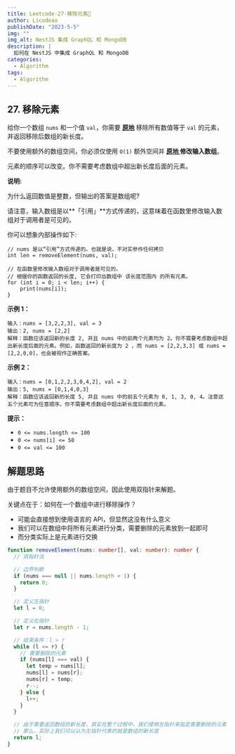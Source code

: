 ```yaml
---
title: Leetcode-27-移除元素📌
author: Licodeao
publishDate: "2023-5-5"
img: ""
img_alt: NestJS 集成 GraphQL 和 MongoDB
description: |
  如何在 NestJS 中集成 GraphQL 和 MongoDB
categories:
  - Algorithm
tags:
  - Algorithm
---
```


## 27. 移除元素

给你一个数组 `nums` 和一个值 `val`，你需要 **[原地](https://baike.baidu.com/item/原地算法)** 移除所有数值等于 `val` 的元素，并返回移除后数组的新长度。

不要使用额外的数组空间，你必须仅使用 `O(1)` 额外空间并 **[原地 ](https://baike.baidu.com/item/原地算法)修改输入数组**。

元素的顺序可以改变。你不需要考虑数组中超出新长度后面的元素。

**说明:**

为什么返回数值是整数，但输出的答案是数组呢?

请注意，输入数组是以**「引用」**方式传递的，这意味着在函数里修改输入数组对于调用者是可见的。

你可以想象内部操作如下:

```
// nums 是以“引用”方式传递的。也就是说，不对实参作任何拷贝
int len = removeElement(nums, val);

// 在函数里修改输入数组对于调用者是可见的。
// 根据你的函数返回的长度, 它会打印出数组中 该长度范围内 的所有元素。
for (int i = 0; i < len; i++) {
    print(nums[i]);
}
```

**示例 1：**

```
输入：nums = [3,2,2,3], val = 3
输出：2, nums = [2,2]
解释：函数应该返回新的长度 2, 并且 nums 中的前两个元素均为 2。你不需要考虑数组中超出新长度后面的元素。例如，函数返回的新长度为 2 ，而 nums = [2,2,3,3] 或 nums = [2,2,0,0]，也会被视作正确答案。
```

**示例 2：**

```
输入：nums = [0,1,2,2,3,0,4,2], val = 2
输出：5, nums = [0,1,4,0,3]
解释：函数应该返回新的长度 5, 并且 nums 中的前五个元素为 0, 1, 3, 0, 4。注意这五个元素可为任意顺序。你不需要考虑数组中超出新长度后面的元素。
```

**提示：**

- `0 <= nums.length <= 100`
- `0 <= nums[i] <= 50`
- `0 <= val <= 100`

## 解题思路

由于题目不允许使用额外的数组空间，因此使用双指针来解题。

关键点在于：如何在一个数组中进行移除操作？

- 可能会直接想到使用语言的 API，但显然这没有什么意义
- 我们可以在数组中将所有元素进行分类，需要删除的元素放到一起即可
- 而分类实际上是元素进行交换

```typescript
function removeElement(nums: number[], val: number): number {
  // 双指针法

  // 边界判断
  if (nums === null || nums.length < 1) {
    return 0;
  }

  // 定义左指针
  let l = 0;

  // 定义右指针
  let r = nums.length - 1;

  // 结束条件：l > r
  while (l <= r) {
    // 需要删除的元素
    if (nums[l] === val) {
      let temp = nums[l];
      nums[l] = nums[r];
      nums[r] = temp;
      r--;
    } else {
      l++;
    }
  }

  // 由于需要返回数组的新长度，其实在整个过程中，我们使用左指针来指定需要删除的元素
  // 那么，实际上我们可以认为左指针代表的就是数组的新长度
  return l;
}
```
